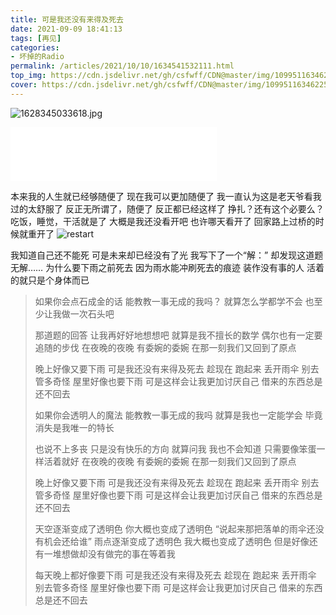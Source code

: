 ```yaml
---
title: 可是我还没有来得及死去
date: 2021-09-09 18:41:13
tags: [再见]
categories: 
- 坏掉的Radio
permalink: /articles/2021/10/10/1634541532111.html
top_img: https://cdn.jsdelivr.net/gh/csfwff/CDN@master/img/109951163462255450.jpg
cover: https://cdn.jsdelivr.net/gh/csfwff/CDN@master/img/109951163462255450.jpg
---
```

![1628345033618.jpg](https://cdn.jsdelivr.net/gh/csfwff/CDN@master/img/109951163462255450.jpg)

<iframe frameborder="no" border="0" marginwidth="0" marginheight="0" width=330 height=86 src="//music.163.com/outchain/player?type=2&id=1302098632&auto=1&height=66"></iframe>


本来我的人生就已经够随便了
现在我可以更加随便了
我一直认为这是老天爷看我过的太舒服了
反正无所谓了，随便了
反正都已经这样了
挣扎？还有这个必要么？
吃饭，睡觉，干活就是了
大概是我还没看开吧
也许哪天看开了
回家路上过桥的时候就重开了
![restart](https://cdn.jsdelivr.net/gh/csfwff/CDN@master/img/Snipaste_2021-10-18_15-39-45.png)


我知道自己还不能死
可是未来却已经没有了光
我写下了一个“解：”
却发现这道题无解……
为什么要下雨之前死去
因为雨水能冲刷死去的痕迹
装作没有事的人
活着的就只是个身体而已






>如果你会点石成金的话
>能教教一事无成的我吗？
>就算怎么学都学不会
>也至少让我做一次石头吧
>
>那道题的回答
>让我再好好地想想吧
>就算是我不擅长的数学
>偶尔也有一定要追随的步伐
>在夜晚的夜晚
>有委婉的委婉
>在那一刻我们又回到了原点
>
>晚上好像又要下雨
>可是我还没有来得及死去
>趁现在 跑起来 丢开雨伞 别去管多奇怪
>屋里好像也要下雨
>可是这样会让我更加讨厌自己
>借来的东西总是还不回去
>
>如果你会透明人的魔法
>能教教一事无成的我吗
>就算是我也一定能学会
>毕竟消失是我唯一的特长
>
>也说不上多丧
>只是没有快乐的方向
>就算问我 我也不会知道
>只需要像笨蛋一样活着就好
>在夜晚的夜晚
>有委婉的委婉
>在那一刻我们又回到了原点
>
>晚上好像又要下雨
>可是我还没有来得及死去
>趁现在 跑起来 丢开雨伞 别去管多奇怪
>屋里好像也要下雨
>可是这样会让我更加讨厌自己
>借来的东西总是还不回去
>
>天空逐渐变成了透明色
>你大概也变成了透明色
>“说起来那把落单的雨伞还没有机会还给谁”
>雨点逐渐变成了透明色
>我大概也变成了透明色
>但是好像还有一堆想做却没有做完的事在等着我
>
>每天晚上都好像要下雨
>可是我还没有来得及死去
>趁现在 跑起来 丢开雨伞 别去管多奇怪
>屋里好像也要下雨
>可是这样会让我更加讨厌自己
>借来的东西总是还不回去